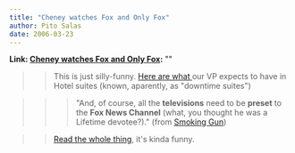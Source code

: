 ```yaml
---
title: "Cheney watches Fox and Only Fox"
author: Pito Salas
date: 2006-03-23
---
```


**Link: [Cheney watches Fox and Only Fox](None):** ""


>>

>> This is just silly-funny. [Here are what
](<http://www.thesmokinggun.com/archive/0322061cheney1.html>)our VP expects to
have in Hotel suites (known, aparently, as "downtime suites")

>>

>>> "And, of course, all the **televisions** need to be **preset** to the
**Fox News Channel** (what, you thought he was a Lifetime devotee?)." (from
[Smoking Gun](<http://www.thesmokinggun.com/archive/0322061cheney1.html>))

>>

>> [Read the whole
thing](<http://www.thesmokinggun.com/graphics/art3/0322061cheney1.gif>), it's
kinda funny.


